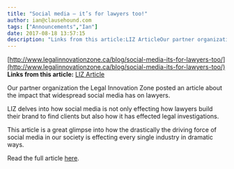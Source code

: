 ```yaml
---
title: "Social media – it’s for lawyers too!"
author: ian@clausehound.com
tags: ["Announcements","Ian"]
date: 2017-08-18 13:57:15
description: "Links from this article:LIZ ArticleOur partner organization the Legal Innovation Zone posted an article about the impact that widespread social me..."
---
```


[http://www.legalinnovationzone.ca/blog/social-media-its-for-lawyers-too/](http://www.legalinnovationzone.ca/blog/social-media-its-for-lawyers-too/)
**Links from this article:**
[LIZ Article](http://www.legalinnovationzone.ca/blog/social-media-its-for-lawyers-too/)

Our partner organization the Legal Innovation Zone posted an article about the impact that widespread social media has on lawyers.

LIZ delves into how social media is not only effecting how lawyers build their brand to find clients but also how it has effected legal investigations.

This article is a great glimpse into how the drastically the driving force of social media in our society is effecting every single industry in dramatic ways.

Read the full article [here](http://www.legalinnovationzone.ca/blog/social-media-its-for-lawyers-too/).